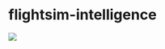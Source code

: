 ﻿# flightsim-intelligence

<img src="https://user-images.githubusercontent.com/42417723/124667966-7694b680-deb0-11eb-97d6-a165eec13346.png">
